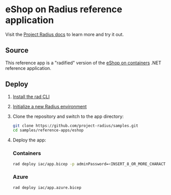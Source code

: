 # eShop on Radius reference application

Visit the [Project Radius docs](https://radapp.dev/getting-started/reference-apps/eshop/) to learn more and try it out.

## Source

This reference app is a "radified" version of the [eShop on containers](https://github.com/dotnet-architecture/eShopOnContainers) .NET reference application.

## Deploy

1. [Install the rad CLI](https://radapp.dev/getting-started/)
1. [Initialize a new Radius environment](https://radapp.dev/getting-started/)
1. Clone the repository and switch to the app directory:
   ```bash
   git clone https://github.com/project-radius/samples.git
   cd samples/reference-apps/eshop
   ```
1. Deploy the app:

   ### Containers
    ```bash
    rad deploy iac/app.bicep -p adminPassword=<INSERT_8_OR_MORE_CHARACTER_PASSWORD_WITH_NUMBERS_LETTERS_AND_SPECIAL_CHARACTERS>
    ```

   ### Azure
    ```bash
    rad deploy iac/app.azure.bicep
    ```
